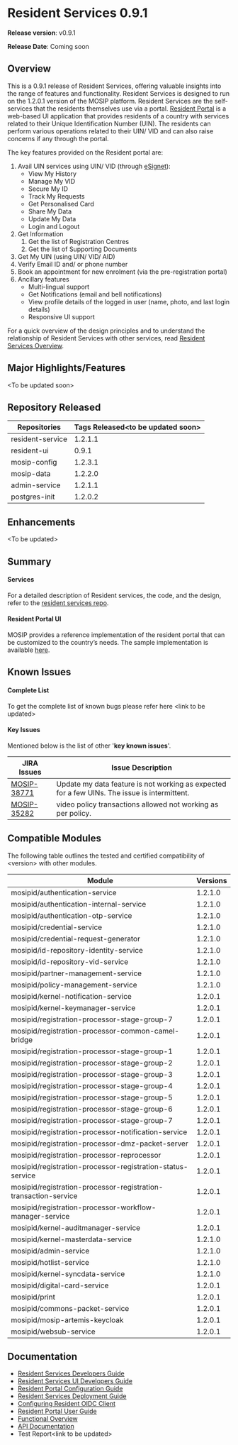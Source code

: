 # Resident Services 0.9.1

**Release version**: v0.9.1

**Release Date**: Coming soon

## Overview

This is a 0.9.1 release of Resident Services, offering valuable insights into the range of features and functionality. Resident Services is designed to run on the 1.2.0.1 version of the MOSIP platform. Resident Services are the self-services that the residents themselves use via a portal. [Resident Portal](https://docs.mosip.io/1.2.0/modules/resident-services/resident-portal-user-guide) is a web-based UI application that provides residents of a country with services related to their Unique Identification Number (UIN). The residents can perform various operations related to their UIN/ VID and can also raise concerns if any through the portal.

The key features provided on the Resident portal are:

1. Avail UIN services using UIN/ VID (through [eSignet](https://docs.esignet.io)):
   * View My History
   * Manage My VID
   * Secure My ID
   * Track My Requests
   * Get Personalised Card
   * Share My Data
   * Update My Data
   * Login and Logout
2. Get Information
   1. Get the list of Registration Centres
   2. Get the list of Supporting Documents
3. Get My UIN (using UIN/ VID/ AID)
4. Verify Email ID and/ or phone number
5. Book an appointment for new enrolment (via the pre-registration portal)
6. Ancillary features
   * Multi-lingual support
   * Get Notifications (email and bell notifications)
   * View profile details of the logged in user (name, photo, and last login details)
   * Responsive UI support

For a quick overview of the design principles and to understand the relationship of Resident Services with other services, read [Resident Services Overview](https://docs.mosip.io/1.2.0/modules/resident-services).

## **Major Highlights/Features** <a href="#id-2.-major-highlights-features" id="id-2.-major-highlights-features"></a>

\<To be updated soon>

## Repository Released&#x20;

| Repositories     | Tags Released\<to be updated soon> |
| ---------------- | ---------------------------------- |
| resident-service | 1.2.1.1                            |
| resident-ui      | 0.9.1                              |
| mosip-config     | 1.2.3.1                            |
| mosip-data       | 1.2.2.0                            |
| admin-service    | 1.2.1.1                            |
| postgres-init    | 1.2.0.2                            |

## **Enhancements**  <a href="#id-3.-enhancements" id="id-3.-enhancements"></a>

\<To be updated>

## Summary

#### Services

For a detailed description of Resident services, the code, and the design, refer to the [resident services repo](https://github.com/mosip/resident-services/releases/tag/v1.2.1.0).

#### Resident Portal UI

MOSIP provides a reference implementation of the resident portal that can be customized to the country’s needs. The sample implementation is available [here](https://github.com/mosip/resident-ui/releases/tag/v0.9.0).

## Known Issues

#### Complete List

To get the complete list of known bugs please refer here \<link to be updated>

#### Key Issues

Mentioned below is the list of other '**key known issues**'.

| JIRA Issues                                                   | Issue Description                                                                            |
| ------------------------------------------------------------- | -------------------------------------------------------------------------------------------- |
| [MOSIP-38771](https://mosip.atlassian.net/browse/MOSIP-38771) | Update my data feature is not working as expected for a few UINs. The issue is intermittent. |
| [MOSIP-35282](https://mosip.atlassian.net/browse/MOSIP-35282) | video policy transactions allowed not working as per policy.                                 |

## **Compatible Modules** <a href="#id-6.-compatible-modules" id="id-6.-compatible-modules"></a>

The following table outlines the tested and certified compatibility of \<version> with other modules.

| Module                                                          | Versions |
| --------------------------------------------------------------- | -------- |
| mosipid/authentication-service                                  | 1.2.1.0  |
| mosipid/authentication-internal-service                         | 1.2.1.0  |
| mosipid/authentication-otp-service                              | 1.2.1.0  |
| mosipid/credential-service                                      | 1.2.1.0  |
| mosipid/credential-request-generator                            | 1.2.1.0  |
| mosipid/id-repository-identity-service                          | 1.2.1.0  |
| mosipid/id-repository-vid-service                               | 1.2.1.0  |
| mosipid/partner-management-service                              | 1.2.1.0  |
| mosipid/policy-management-service                               | 1.2.1.0  |
| mosipid/kernel-notification-service                             | 1.2.0.1  |
| mosipid/kernel-keymanager-service                               | 1.2.0.1  |
| mosipid/registration-processor-stage-group-7                    | 1.2.0.1  |
| mosipid/registration-processor-common-camel-bridge              | 1.2.0.1  |
| mosipid/registration-processor-stage-group-1                    | 1.2.0.1  |
| mosipid/registration-processor-stage-group-2                    | 1.2.0.1  |
| mosipid/registration-processor-stage-group-3                    | 1.2.0.1  |
| mosipid/registration-processor-stage-group-4                    | 1.2.0.1  |
| mosipid/registration-processor-stage-group-5                    | 1.2.0.1  |
| mosipid/registration-processor-stage-group-6                    | 1.2.0.1  |
| mosipid/registration-processor-stage-group-7                    | 1.2.0.1  |
| mosipid/registration-processor-notification-service             | 1.2.0.1  |
| mosipid/registration-processor-dmz-packet-server                | 1.2.0.1  |
| mosipid/registration-processor-reprocessor                      | 1.2.0.1  |
| mosipid/registration-processor-registration-status-service      | 1.2.0.1  |
| mosipid/registration-processor-registration-transaction-service | 1.2.0.1  |
| mosipid/registration-processor-workflow-manager-service         | 1.2.0.1  |
| mosipid/kernel-auditmanager-service                             | 1.2.0.1  |
| mosipid/kernel-masterdata-service                               | 1.2.1.0  |
| mosipid/admin-service                                           | 1.2.1.0  |
| mosipid/hotlist-service                                         | 1.2.1.0  |
| mosipid/kernel-syncdata-service                                 | 1.2.1.0  |
| mosipid/digital-card-service                                    | 1.2.0.1  |
| mosipid/print                                                   | 1.2.0.1  |
| mosipid/commons-packet-service                                  | 1.2.0.1  |
| mosipid/mosip-artemis-keycloak                                  | 1.2.0.1  |
| mosipid/websub-service                                          | 1.2.0.1  |

## Documentation

* [Resident Services Developers Guide](https://docs.mosip.io/1.2.0/modules/resident-services/resident-services-developer-guide)
* [Resident Services UI Developers Guide](https://docs.mosip.io/1.2.0/modules/resident-services/resident-services-ui-developer-guide)
* [Resident Portal Configuration Guide](https://docs.mosip.io/1.2.0/modules/resident-services/resident-portal-configuration-guide)
* [Resident Services Deployment Guide](https://docs.mosip.io/1.2.0/modules/resident-services/resident-services-deployment-guide)
* [Configuring Resident OIDC Client](https://docs.mosip.io/1.2.0/modules/resident-services/resident-services-configure-resident-oidc-client)
* [Resident Portal User Guide](https://docs.mosip.io/1.2.0/modules/resident-services/resident-portal-user-guide)
* [Functional Overview](https://docs.mosip.io/1.2.0/modules/resident-services/functional-overview)
* [API Documentation](https://mosip.stoplight.io/docs/resident/9a5192571fc51-document)
* Test Report\<link to be updated>
